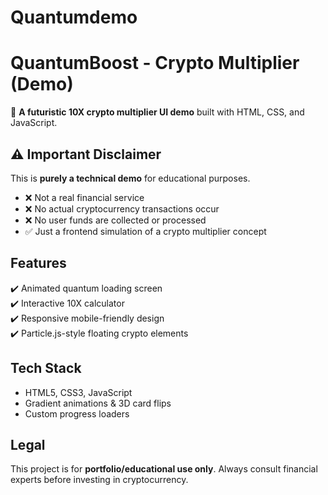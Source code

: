 # Quantumdemo
# QuantumBoost - Crypto Multiplier (Demo)

🚀 **A futuristic 10X crypto multiplier UI demo** built with HTML, CSS, and JavaScript.  

## ⚠️ Important Disclaimer  
This is **purely a technical demo** for educational purposes.  
- ❌ Not a real financial service  
- ❌ No actual cryptocurrency transactions occur  
- ❌ No user funds are collected or processed  
- ✅ Just a frontend simulation of a crypto multiplier concept  

## Features  
✔️ Animated quantum loading screen  
✔️ Interactive 10X calculator  
✔️ Responsive mobile-friendly design  
✔️ Particle.js-style floating crypto elements  

## Tech Stack  
- HTML5, CSS3, JavaScript  
- Gradient animations & 3D card flips  
- Custom progress loaders  

## Legal  
This project is for **portfolio/educational use only**. Always consult financial experts before investing in cryptocurrency.  
